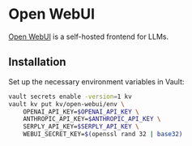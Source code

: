 # Open WebUI

[Open WebUI](https://openwebui.com) is a self-hosted frontend for LLMs.

## Installation

Set up the necessary environment variables in Vault:

```bash
vault secrets enable -version=1 kv
vault kv put kv/open-webui/env \
	OPENAI_API_KEY=$OPENAI_API_KEY \
	ANTHROPIC_API_KEY=$ANTHROPIC_API_KEY \
    SERPLY_API_KEY=$SERPLY_API_KEY \
    WEBUI_SECRET_KEY=$(openssl rand 32 | base32)
```
